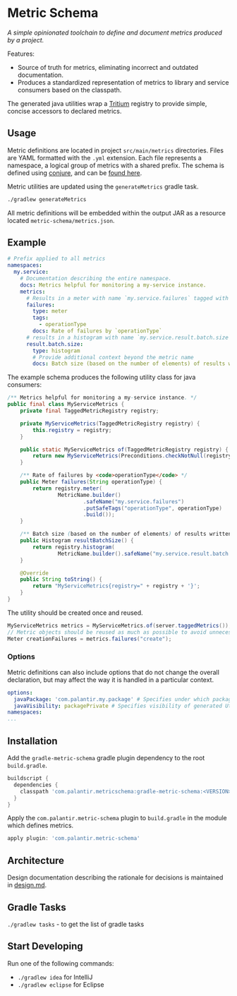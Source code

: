 Metric Schema
=============
_A simple opinionated toolchain to define and document metrics produced by a project._

Features:
* Source of truth for metrics, eliminating incorrect and outdated documentation.
* Produces a standardized representation of metrics to library and service consumers based on the classpath.

The generated java utilities wrap a [Tritium](https://github.com/palantir/tritium) registry to provide simple, concise
accessors to declared metrics.

Usage
-----

Metric definitions are located in project `src/main/metrics` directories.
Files are YAML formatted with the `.yml` extension. Each file represents a namespace,
a logical group of metrics with a shared prefix. The schema is defined using [conjure](https://palantir.github.io/conjure),
and can be [found here](metric-schema-api/src/main/conjure/metric-schema-api.yml).

Metric utilities are updated using the `generateMetrics` gradle task.

```bash
./gradlew generateMetrics
```

All metric definitions will be embedded within the output JAR as a resource located `metric-schema/metrics.json`.

Example
-------

```yaml
# Prefix applied to all metrics
namespaces:
  my.service:
    # Documentation describing the entire namespace.
    docs: Metrics helpful for monitoring a my-service instance.
    metrics:
      # Results in a meter with name `my.service.failures` tagged with `{operationType: <value>}`
      failures:
        type: meter
        tags:
          - operationType
        docs: Rate of failures by `operationType`
      # results in a histogram with name `my.service.result.batch.size` and no tags.
      result.batch.size:
        type: histogram
        # Provide additional context beyond the metric name
        docs: Batch size (based on the number of elements) of results written to s3.
```

The example schema produces the following utility class for java consumers:

```java
/** Metrics helpful for monitoring a my-service instance. */
public final class MyServiceMetrics {
    private final TaggedMetricRegistry registry;

    private MyServiceMetrics(TaggedMetricRegistry registry) {
        this.registry = registry;
    }

    public static MyServiceMetrics of(TaggedMetricRegistry registry) {
        return new MyServiceMetrics(Preconditions.checkNotNull(registry, "TaggedMetricRegistry"));
    }

    /** Rate of failures by <code>operationType</code> */
    public Meter failures(String operationType) {
        return registry.meter(
                MetricName.builder()
                        .safeName("my.service.failures")
                        .putSafeTags("operationType", operationType)
                        .build());
    }

    /** Batch size (based on the number of elements) of results written to s3. */
    public Histogram resultBatchSize() {
        return registry.histogram(
                MetricName.builder().safeName("my.service.result.batch.size").build());
    }

    @Override
    public String toString() {
        return "MyServiceMetrics{registry=" + registry + '}';
    }
}
```

The utility should be created once and reused.
```java
MyServiceMetrics metrics = MyServiceMetrics.of(server.taggedMetrics());
// Metric objects should be reused as much as possible to avoid unnecessary lookups
Meter creationFailures = metrics.failures("create");
```

### Options
Metric definitions can also include options that do not change the overall declaration, but may affect the way it is 
handled in a particular context.
```yml
options:
  javaPackage: 'com.palantir.my.package' # Specifies under which package Java classes should be generated
  javaVisibility: packagePrivate # Specifies visibility of generated Utility class. Defaults to public
namespaces:
...
```
Installation
------------

Add the `gradle-metric-schema` gradle plugin dependency to the root `build.gradle`.
```groovy
buildscript {
  dependencies {
    classpath 'com.palantir.metricschema:gradle-metric-schema:<VERSION>'   
  }
}
```

Apply the `com.palantir.metric-schema` plugin to `build.gradle` in the module which defines metrics.
```groovy
apply plugin: 'com.palantir.metric-schema'
```

Architecture
------------
Design documentation describing the rationale for decisions is maintained in [design.md](docs/design.md).

Gradle Tasks
------------
`./gradlew tasks` - to get the list of gradle tasks


Start Developing
----------------
Run one of the following commands:

* `./gradlew idea` for IntelliJ
* `./gradlew eclipse` for Eclipse
